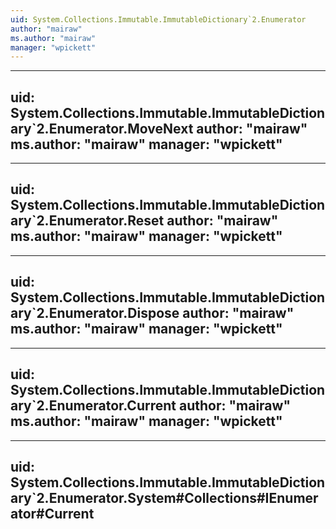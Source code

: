 ```yaml
---
uid: System.Collections.Immutable.ImmutableDictionary`2.Enumerator
author: "mairaw"
ms.author: "mairaw"
manager: "wpickett"
---
```


---
uid: System.Collections.Immutable.ImmutableDictionary`2.Enumerator.MoveNext
author: "mairaw"
ms.author: "mairaw"
manager: "wpickett"
---

---
uid: System.Collections.Immutable.ImmutableDictionary`2.Enumerator.Reset
author: "mairaw"
ms.author: "mairaw"
manager: "wpickett"
---

---
uid: System.Collections.Immutable.ImmutableDictionary`2.Enumerator.Dispose
author: "mairaw"
ms.author: "mairaw"
manager: "wpickett"
---

---
uid: System.Collections.Immutable.ImmutableDictionary`2.Enumerator.Current
author: "mairaw"
ms.author: "mairaw"
manager: "wpickett"
---

---
uid: System.Collections.Immutable.ImmutableDictionary`2.Enumerator.System#Collections#IEnumerator#Current
---
